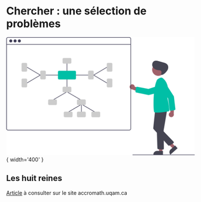 # Chercher : une sélection de problèmes

![](../images/undraw_Mind_map_re_nlb6.svg){ width='400' }

## Les huit reines
[Article](https://accromath.uqam.ca/2022/02/huit-dames-et-un-echiquier/) à consulter sur le site accromath.uqam.ca 
